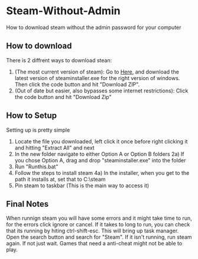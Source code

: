 # Steam-Without-Admin
How to download steam without the admin password for your computer

## How to download
There is 2 diffrent ways to download stean:
1) (The most current version of steam): Go to [Here](https://store.steampowered.com/about/), and download the latest version of steaminstaller.exe for the right version of windows. Then click the code button and hit "Download ZIP". 
1) (Out of date but easier, also bypasses some internet restrictions): Click the code button and hit "Download Zip"

## How to Setup
Setting up is pretty simple
1) Locate the file you downloaded, left click it once before right clicking it and hitting "Extract All" and next 
2) In the new folder navigate to either Option A or Option B folders
2a) If you chose Option A, drag and drop "steaminstaller.exe" into the folder
3) Run "Runthis.bat"
4) Follow the steps to install steam
4a) In the installer, when you get to the path it installs at, set that to C:\steam
5) Pin steam to taskbar (This is the main way to access it)

## Final Notes
When runnign steam you will have some errors and it might take time to run, for the errors click ignore or cancel. If it takes to long to run, you can check that its running by hiting ctrl-shift-esc. This will bring up task manager. Open the search button and search for "Steam". If it isn't running, run steam again. If not just wait. Games that need a anti-cheat might not be able to play.
